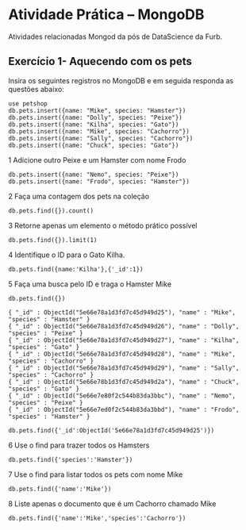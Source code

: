 # Atividade Prática – MongoDB
Atividades relacionadas Mongod da pós de DataScience da Furb.


## Exercício 1- Aquecendo com os pets 
Insira os seguintes registros no MongoDB e em seguida responda as questões abaixo: 

```
use petshop 
db.pets.insert({name: "Mike", species: "Hamster"}) 
db.pets.insert({name: "Dolly", species: "Peixe"}) 
db.pets.insert({name: "Kilha", species: "Gato"}) 
db.pets.insert({name: "Mike", species: "Cachorro"}) 
db.pets.insert({name: "Sally", species: "Cachorro"}) 
db.pets.insert({name: "Chuck", species: "Gato"}) 
```

1 Adicione outro Peixe e um Hamster com nome Frodo 
```
db.pets.insert({name: "Nemo", species: "Peixe"}) 
db.pets.insert({name: "Frodo", species: "Hamster"}) 
```
2 Faça uma contagem dos pets na coleção 
```
db.pets.find({}).count()
```
3 Retorne apenas um elemento o método prático possível 
```
db.pets.find({}).limit(1)
```
4 Identifique o ID para o Gato Kilha. 
```
db.pets.find({name:'Kilha'},{'_id':1})
```
5 Faça uma busca pelo ID e traga o Hamster Mike 
```
db.pets.find({})

{ "_id" : ObjectId("5e66e78a1d3fd7c45d949d25"), "name" : "Mike", "species" : "Hamster" }
{ "_id" : ObjectId("5e66e78a1d3fd7c45d949d26"), "name" : "Dolly", "species" : "Peixe" }
{ "_id" : ObjectId("5e66e78a1d3fd7c45d949d27"), "name" : "Kilha", "species" : "Gato" }
{ "_id" : ObjectId("5e66e78a1d3fd7c45d949d28"), "name" : "Mike", "species" : "Cachorro" }
{ "_id" : ObjectId("5e66e78a1d3fd7c45d949d29"), "name" : "Sally", "species" : "Cachorro" }
{ "_id" : ObjectId("5e66e78b1d3fd7c45d949d2a"), "name" : "Chuck", "species" : "Gato" }
{ "_id" : ObjectId("5e66e7e80f2c544b83da3bbc"), "name" : "Nemo", "species" : "Peixe" }
{ "_id" : ObjectId("5e66e7ed0f2c544b83da3bbd"), "name" : "Frodo", "species" : "Hamster" }

db.pets.find({'_id':ObjectId('5e66e78a1d3fd7c45d949d25')})
```

6 Use o find para trazer todos os Hamsters 
```
db.pets.find({'species':'Hamster'})
```
7 Use o find para listar todos os pets com nome Mike 
```
db.pets.find({'name':'Mike'})
```
8 Liste apenas o documento que é um Cachorro chamado Mike 
```
db.pets.find({'name':'Mike','species':'Cachorro'})
```